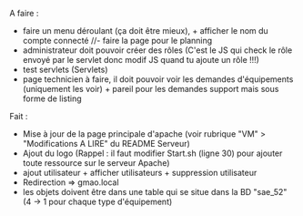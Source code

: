 A faire :
- faire un menu déroulant (ça doit être mieux), + afficher le nom du compte connecté
//- faire la page pour le planning
- administrateur doit pouvoir créer des rôles (C'est le JS qui check le rôle envoyé par le servlet donc modif JS quand tu ajoute un rôle !!!)
- test servlets (Servlets)
- page technicien à faire, il doit pouvoir voir les demandes d'équipements (uniquement les voir) + pareil pour les demandes support mais sous forme de listing


Fait :
- Mise à jour de la page principale d'apache (voir rubrique "VM" > "Modifications A LIRE" du README Serveur)
- Ajout du logo (Rappel : il faut modifier Start.sh (ligne 30) pour ajouter toute ressource sur le serveur Apache)
- ajout utilisateur + afficher utilisateurs + suppression utilisateur
- Redirection => gmao.local
- les objets doivent être dans une table qui se situe dans la BD "sae_52" (4 -> 1 pour chaque type d'équipement)

